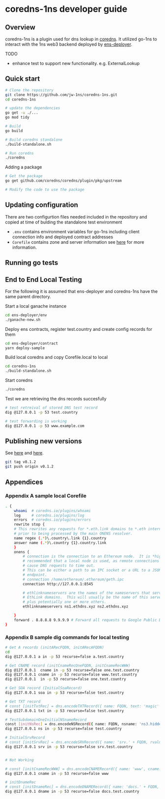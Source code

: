 # coredns-1ns developer guide

## Overview

coredns-1ns is a plugin used for dns lookup in [coredns](https://github.com/coredns/coredns). It utilized go-1ns to interact with the 1ns web3 backend deployed by [ens-deployer](https://github.com/polymorpher/ens-deployer).

TODO

* enhance test to support new functionality. e.g. ExternalLookup

## Quick start

```bash
# Clone the repository 
git clone https://github.com/jw-1ns/coredns-1ns.git
cd coredns-1ns

# update the dependencies
go get -u ./...
go mod tidy

# Build
go build

# Build coredns standalone
./build-standalone.sh

# Run coredns
./coredns

```

Adding a package

```bash
# Get the package
go get github.com/coredns/coredns/plugin/pkg/upstream

# Modify the code to use the package

```

## Updating configuration

There are two configurtion files needed included in the repository and copied at time of bulding the standalone test environment

* `.env` contains environment variables for go-1ns including client connection info and deployed contract addresses
* `Corefile` contains zone and server information see [here](https://coredns.io/2017/07/23/corefile-explained/) for more information.

## Running go tests

## End to End Local Testing

For the following it is assumed that ens-deployer and coredns-1ns have the same parent directory.

Start a local ganache instance

```bash
cd ens-deployer/env
./ganache-new.sh
```

Deploy ens contracts, register test.country and create config records for them

```bash
cd ens-deployer/contract
yarn deploy-sample

```

Build local coredns and copy Corefile.local to local

```bash
cd coredns-1ns
./build-standalone.sh
```

Start coredns

```bash
./coredns
```

Test we are retrieving the dns records succesfully

```bash
# test retreival of stored DNS test record
dig @127.0.0.1 -p 53 test.country

# test forwarding is working
dig @127.0.0.1 -p 53 www.example.com

```

## Publishing new versions

See [here](https://go.dev/doc/modules/publishing) and [here](https://go.dev/blog/publishing-go-modules).

```bash
git tag v0.1.2
git push origin v0.1.2
```

## Appendices

### Appendix A sample local Corefile

```bash
. {
    whoami  # coredns.io/plugins/whoami
    log     # coredns.io/plugins/log
    errors  # coredns.io/plugins/errors
    rewrite stop {
    # This rewrites any requests for *.eth.link domains to *.eth internally
    # prior to being processed by the main ONENS resolver.
    name regex (.*)\.country\.link {1}.country
    answer name (.*)\.country {1}.country.link
    }
    onens {
        # connection is the connection to an Ethereum node.  It is *highly*
        # recommended that a local node is used, as remote connections can
        # cause DNS requests to time out.
        # This can be either a path to an IPC socket or a URL to a JSON-RPC
        # endpoint.
        # connection /home/ethereum/.ethereum/geth.ipc
        connection http://127.0.0.1:8545

        # ethlinknameservers are the names of the nameservers that serve
        # EthLink domains.  This will usually be the name of this server,
        # plus potentially one or more others.
        ethlinknameservers ns1.ethdns.xyz ns2.ethdns.xyz

    }
    forward . 8.8.8.8 9.9.9.9 # Forward all requests to Google Public DNS (8.8.8.8) and Quad9 DNS (9.9.9.9).
}
```

### Appendix B sample dig commands for local testing

```bash
# Get A records (initARecFQDN, initARecAFQDN)
cd 
dig @127.0.0.1 a in -p 53 recurse=false a.test.country 

# Get CNAME record (initCnameRecOneFQDN, initCnameRecWWW)
dig @127.0.0.1  cname in -p 53 recurse=false one.test.country
dig @127.0.0.1 cname in -p 53 recurse=false www.test.country
dig @127.0.0.1  in -p 53 recurse=false one.test.country

# Get SOA record (InitialSoaRecord)
dig @127.0.0.1 soa in -p 53 recurse=false test.country

# Get TXT record
# const [initTxtRec] = dns.encodeTXTRecord({ name: FQDN, text: 'magic' })
dig @127.0.0.1 txt in -p 53 recurse=false test.country

# TestSubdomainOneInitialNSnameRecord
const [initNsRec] = dns.encodeNSRecord({ name: FQDN, nsname: 'ns3.hiddenstate.xyz' })
dig @127.0.0.1 ns in -p 53 recurse=false test.country

# InitialSrvRecord
# const [initSrvRec] = dns.encodeSRVRecord({ name: 'srv.' + FQDN, rvalue: DefaultSrv })
dig @127.0.0.1 srv in -p 53 recurse=false srv.test.country


# Not Working 

# const [initCnameRecWWW] = dns.encodeCNAMERecord({ name: 'www', cname: 'test.country' })
dig @127.0.0.1 cname in -p 53 recurse=false www

# initDnameRec
# const [initDnameRec] = dns.encodeDNAMERecord({ name: 'docs.' + FQDN, dname: 'docs.harmony.one' })
dig @127.0.0.1 dname in -p 53 recurse=false docs.test.country
```
